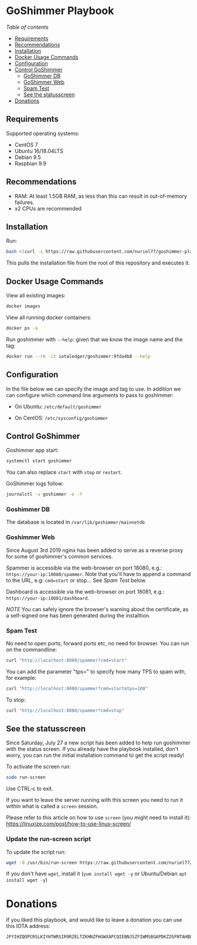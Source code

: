 # GoShimmer Playbook

*Table of contents*

<!--ts-->
   * [Requirements](#requirements)
   * [Recommendations](#recommendations)
   * [Installation](#installation)
   * [Docker Usage Commands](#docker-usage-commands)
   * [Configuration](#configuration)
   * [Control GoShimmer](#control-goshimmer)
     * [GoShimmer DB](#goshimmer-db)
     * [GoShimmer Web](#goshimmer-web)
     * [Spam Test](#spam-test)
     * [See the statusscreen](#see-the-statusscreen)
   * [Donations](#donations)
<!--te-->

## Requirements

Supported operating systems:

* CentOS 7
* Ubuntu 16/18.04LTS
* Debian 9.5
* Raspbian 9.9

## Recommendations

* RAM: At least 1.5GB RAM, as less than this can result in out-of-memory failures.
* x2 CPUs are recommended

## Installation

Run:
```sh
bash <(curl -s https://raw.githubusercontent.com/nuriel77/goshimmer-playbook/master/fullnode_install.sh)
```

This pulls the installation file from the root of this repository and executes it.


## Docker Usage Commands

View all existing images:
```sh
docker images
```

View all running docker containers:
```sh
docker ps -a
```

Run goshimmer with `--help`: given that we know the image name and the tag:
```sh
docker run --rm -it iotaledger/goshimmer:9fda4b8 --help
```

## Configuration

In the file below we can specify the image and tag to use. In addition we can configure which command line arguments to pass to goshimmer:

* On Ubuntu: `/etc/default/goshimmer`

* On CentOS: `/etc/sysconfig/goshimmer`

## Control GoShimmer

Goshimmer app start:
```sh
systemctl start goshimmer
```
You can also replace `start` with `stop` or `restart`.

GoShimmer logs follow:

```sh
journalctl -u goshimmer -e -f
```

### Goshimmer DB
The database is located in `/var/lib/goshimmer/mainnetdb`


### Goshimmer Web
Since August 3rd 2019 nginx has been added to serve as a reverse proxy for some of goshimmer's common services.

Spammer is accessible via the web-browser on port 18080, e.g.: `https://your-ip:18080/spammer`. Note that you'll have to append a command to the URL, e.g: `cmd=start` or stop... See *Spam Test* below.

Dashboard is accessible via the web-browser on port 18081, e.g.: `https://your-ip:18081/dashboard`.

*NOTE* You can safely ignore the browser's warning about the certificate, as a self-signed one has been generated during the installtion.


### Spam Test

No need to open ports, forward ports etc, no need for browser. You can run on the commandline:
```sh
curl "http://localhost:8080/spammer?cmd=start"
```
You can add the parameter "tps=<number>" to specify how many TPS to spam with, for example:
```sh
curl "http://localhost:8080/spammer?cmd=start&tps=100"
```


To stop:
```sh
curl "http://localhost:8080/spammer?cmd=stop"
```

## See the statusscreen

Since Saturday, July 27 a new script has been added to help run goshimmer with the status screen. If you already have the playbook installed, don't worry, you can run the initial installation command to get the script ready!

To activate the screen run:
```sh
sudo run-screen
```

Use CTRL-c to exit.

If you want to leave the server running with this screen you need to run it within what is called a `screen` session.

Please refer to this article on how to use `screen` (you might need to install it): https://linuxize.com/post/how-to-use-linux-screen/

### Update the run-screen script

To update the script run:
```sh
wget -O /usr/bin/run-screen https://raw.githubusercontent.com/nuriel77/goshimmer-playbook/master/roles/goshimmer/files/run-screen.sh
```

If you don't have `wget`, install it (`yum install wget -y` or Ubuntu/Debian `apt install wget -y`)

# Donations

If you liked this playbook, and would like to leave a donation you can use this IOTA address:
```
JFYIHZQOPCRSLKIYHTWRSIR9RZELTZKHNZFHGWXAPCQIEBNJSZFIWMSBGAPDKZZGFNTAHBLGNPRRQIZHDFNPQPPWGC
```
